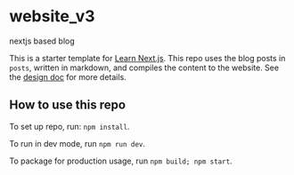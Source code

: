 # website_v3
nextjs based blog

This is a starter template for [Learn Next.js](https://nextjs.org/learn). This repo uses the blog posts in `posts`, written in markdown, and compiles the content to the website. See the [design doc](/docs/design.md) for more details.

## How to use this repo

To set up repo, run: `npm install`.

To run in dev mode, run `npm run dev`.

To package for production usage, run `npm build; npm start`.